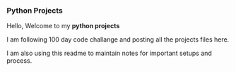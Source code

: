 ### Python Projects

Hello,
Welcome to my **python projects** <br>

I am following 100 day code challange and posting all the projects files here.

I am also using this readme to maintain notes for important setups and process. 